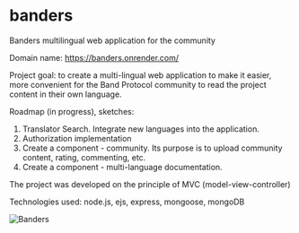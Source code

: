 # banders
Banders multilingual web application for the community

Domain name: https://banders.onrender.com/

Project goal: to create a multi-lingual web application to make it easier, more convenient for the Band Protocol community to read the project content in their own language.

Roadmap (in progress), sketches:

1. Translator Search. Integrate new languages into the application.
2. Authorization implementation
3. Create a component - community. Its purpose is to upload community content, rating, commenting, etc.
4. Create a component - multi-language documentation.


The project was developed on the principle of MVC (model-view-controller)

Technologies used: node.js, ejs, express, mongoose, mongoDB

![Banders]([https://github.com/IvanEr-ui/banders/assets/79088192/f40e7890-1d62-40ba-8950-528030590c1e](https://github.com/IvanEr-ui/banders/blob/main/Banders.png)https://github.com/IvanEr-ui/banders/blob/main/Banders.png)
